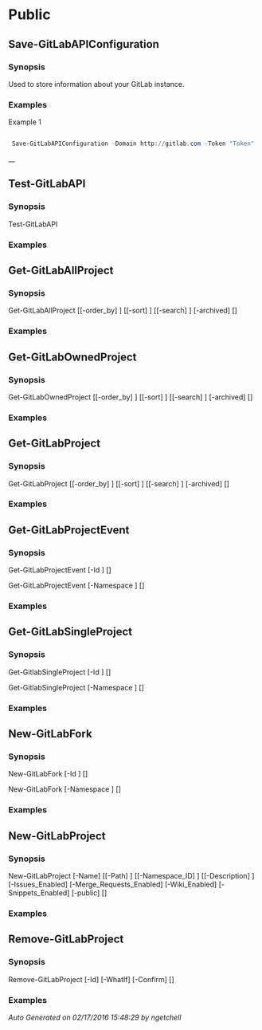 ﻿# Public 

## Save-GitLabAPIConfiguration 

### Synopsis 

 Used to store information about your GitLab instance.
 

### Examples 

Example 1 

``` powershell 

 Save-GitLabAPIConfiguration -Domain http://gitlab.com -Token "Token" 

 ``` 

__ 

## Test-GitLabAPI 

### Synopsis 

 
Test-GitLabAPI 

 

### Examples 

## Get-GitLabAllProject 

### Synopsis 

 
Get-GitLabAllProject [[-order_by] <string>] [[-sort] <string>] [[-search] <string>] [-archived] [<CommonParameters>]

 

### Examples 

## Get-GitLabOwnedProject 

### Synopsis 

 
Get-GitLabOwnedProject [[-order_by] <string>] [[-sort] <string>] [[-search] <string>] [-archived] [<CommonParameters>]

 

### Examples 

## Get-GitLabProject 

### Synopsis 

 
Get-GitLabProject [[-order_by] <string>] [[-sort] <string>] [[-search] <string>] [-archived] [<CommonParameters>]

 

### Examples 

## Get-GitLabProjectEvent 

### Synopsis 

 
Get-GitLabProjectEvent [-Id <string>] [<CommonParameters>]

Get-GitLabProjectEvent [-Namespace <string>] [<CommonParameters>]

 

### Examples 

## Get-GitLabSingleProject 

### Synopsis 

 
Get-GitlabSingleProject [-Id <string>] [<CommonParameters>]

Get-GitlabSingleProject [-Namespace <string>] [<CommonParameters>]

 

### Examples 

## New-GitLabFork 

### Synopsis 

 
New-GitLabFork [-Id <string>] [<CommonParameters>]

New-GitLabFork [-Namespace <string>] [<CommonParameters>]

 

### Examples 

## New-GitLabProject 

### Synopsis 

 
New-GitLabProject [-Name] <string> [[-Path] <string>] [[-Namespace_ID] <string>] [[-Description] <string>] [-Issues_Enabled] [-Merge_Requests_Enabled] [-Wiki_Enabled] [-Snippets_Enabled] [-public] [<CommonParameters>]

 

### Examples 

## Remove-GitLabProject 

### Synopsis 

 
Remove-GitLabProject [-Id] <string> [-WhatIf] [-Confirm] [<CommonParameters>]

 

### Examples 

 _Auto Generated on 02/17/2016 15:48:29 by ngetchell_ 


